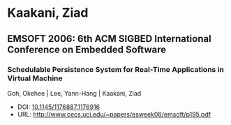 # Kaakani, Ziad

## EMSOFT 2006: 6th ACM SIGBED International Conference on Embedded Software

### Schedulable Persistence System for Real-Time Applications in Virtual Machine
Goh, Okehee | Lee, Yann-Hang | Kaakani, Ziad
* DOI: [10.1145/1176887.1176916](https://doi.org/10.1145/1176887.1176916)
* URL: <http://www.cecs.uci.edu/~papers/esweek06/emsoft/p195.pdf>

